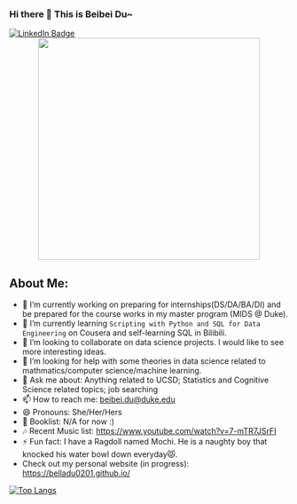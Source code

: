 ### Hi there 👋 This is Beibei Du~
<div id="badges">
  <a href="https://www.linkedin.com/in/beibei-du/">
    <img src="https://img.shields.io/badge/LinkedIn-blue?style=for-the-badge&logo=linkedin&logoColor=white" alt="LinkedIn Badge"/>
  </a>
</div>

<div id="header" align="center">
  <img src="https://c.tenor.com/b15GcCL4pmoAAAAC/detective-pikachu-pok%C3%A9mon.gif" width="400"/>
</div>





## About Me:
- 🔭 I’m currently working on preparing for internships(DS/DA/BA/DI) and be prepared for the course works in my master program (MIDS @ Duke).
- 🌱 I’m currently learning `Scripting with Python and SQL for Data Engineering` on Cousera and self-learning SQL in Bilibili.
- 👯 I’m looking to collaborate on data science projects. I would like to see more interesting ideas.
- 🤔 I’m looking for help with some theories in data science related to mathmatics/computer science/machine learning.
- 💬 Ask me about: Anything related to UCSD; Statistics and Cognitive Science related topics; job searching
- 📫 How to reach me: beibei.du@duke.edu
- 😄 Pronouns: She/Her/Hers
- 📙 Booklist: N/A for now :)
- 🎶 Recent Music list: https://www.youtube.com/watch?v=7-mTR7JSrFI
- ⚡ Fun fact: I have a Ragdoll named Mochi. He is a naughty boy that knocked his water bowl down everyday😾.
- Check out my personal website (in progress): https://belladu0201.github.io/




[![Top Langs](https://github-readme-stats.vercel.app/api/top-langs/?username=belladu0201&layout=compact&theme=vision-friendly-dark)](https://github.com/anuraghazra/github-readme-stats)

